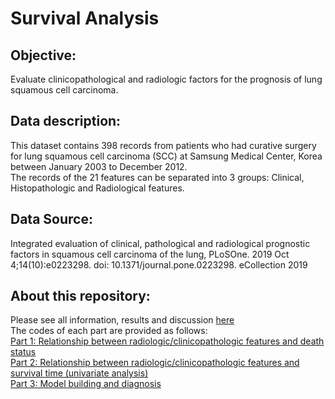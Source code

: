 # Survival Analysis  
## Objective:  
Evaluate clinicopathological and radiologic factors for the prognosis of lung squamous cell carcinoma.  
## Data description:
This dataset contains 398 records from patients who had curative surgery for lung squamous cell carcinoma (SCC)
at Samsung Medical Center, Korea between January 2003 to December 2012.   
The records of the 21 features can be separated into 3 groups: Clinical, Histopathologic and Radiological features.    
## Data Source:  
Integrated evaluation of clinical, pathological and radiological prognostic factors in squamous cell carcinoma
of the lung, PLoSOne. 2019 Oct 4;14(10):e0223298. doi: 10.1371/journal.pone.0223298. eCollection 2019
## About this repository:  
Please see all information, results and discussion [here](https://github.com/Khwansiri/Survival-Analysis/blob/master/Survival%20Analysis_LungSCC.pdf)     
The codes of each part are provided as follows:  
[Part 1: Relationship between radiologic/clinicopathologic features and death status](https://github.com/Khwansiri/Survival-Analysis/blob/master/Feature%20vs%20Death.Rmd)  
[Part 2: Relationship between radiologic/clinicopathologic features and survival time
(univariate analysis)](https://github.com/Khwansiri/Survival-Analysis/blob/master/Feature%20vs%20SurvivalTime.Rmd)  
[Part 3: Model building and diagnosis](https://github.com/Khwansiri/Survival-Analysis/blob/master/Model%20building%20and%20diagnosis.Rmd)  
